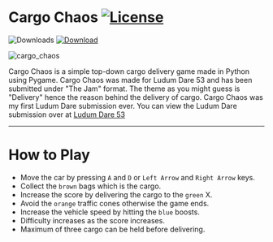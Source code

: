 # Cargo Chaos [![License](https://img.shields.io/badge/License-MIT-red)](https://github.com/synthol/CargoChaos/blob/master/LICENSE)

![Downloads](https://img.shields.io/github/downloads/synthol/CargoChaos/total?color=blue&label=Downloads&style=for-the-badge) [![Download](https://img.shields.io/badge/-Download-green/total?color=green&label=&style=for-the-badge)](https://github.com/synthol/CargoChaos/releases/download/v1.3/CargoChaos.exe)

![cargo_chaos](https://user-images.githubusercontent.com/36903616/236533702-a59c5022-5aed-4437-84a6-50a0074b97b9.png)

Cargo Chaos is a simple top-down cargo delivery game made in Python using Pygame. Cargo Chaos was made for Ludum Dare 53 and has been submitted under "The Jam" format. The theme as you might guess is "Delivery" hence the reason behind the delivery of cargo. Cargo Chaos was my first Ludum Dare submission ever. You can view the Ludum Dare submission over at [Ludum Dare 53](https://ldjam.com/events/ludum-dare/53/cargo-chaos)

***

# How to Play
- Move the car by pressing `A` and `D` or `Left Arrow` and `Right Arrow` keys.
- Collect the `brown` bags which is the cargo.
- Increase the score by delivering the cargo to the `green` X.
- Avoid the `orange` traffic cones otherwise the game ends.
- Increase the vehicle speed by hitting the `blue` boosts.
- Difficulty increases as the score increases.
- Maximum of three cargo can be held before delivering.
